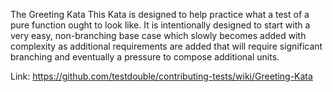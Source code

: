  The Greeting Kata
 This Kata is designed to help practice what a test of a pure function ought to look like. It is intentionally designed to start with a very easy, non-branching base case which slowly becomes added with complexity as additional requirements are added that will require significant branching and eventually a pressure to compose additional units.
 
 Link: https://github.com/testdouble/contributing-tests/wiki/Greeting-Kata